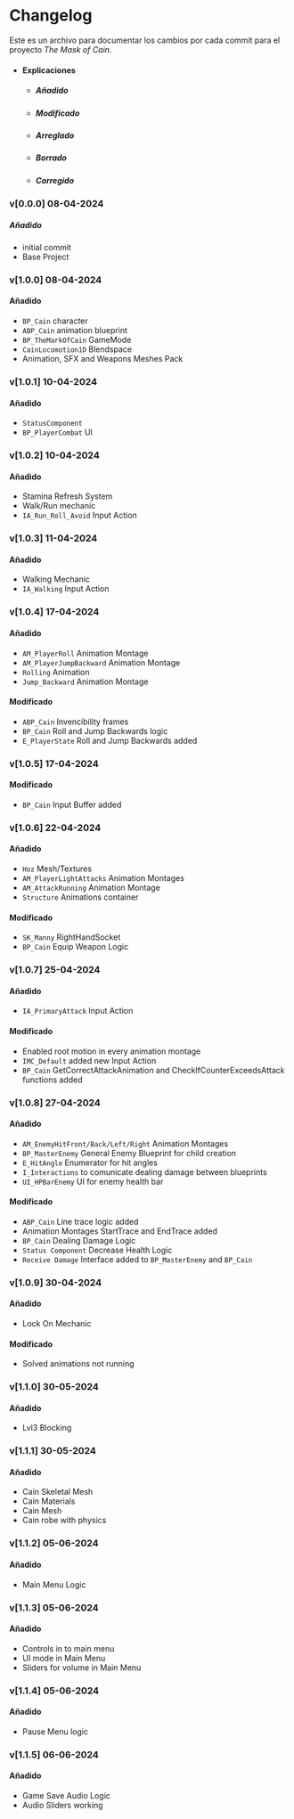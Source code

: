 # Changelog

Este es un archivo para documentar los cambios por cada commit para el proyecto *The Mask of Cain*.

- #### Explicaciones
    - ##### Añadido
    - ##### Modificado
    - ##### Arreglado
    - ##### Borrado
    - ##### Corregido

### v[0.0.0] 08-04-2024
##### Añadido
- initial commit
- Base Project

### v[1.0.0] 08-04-2024
#### Añadido
- `BP_Cain` character
- `ABP_Cain` animation blueprint
- `BP_TheMarkOfCain` GameMode
- `CainLocomotion1D` Blendspace
- Animation, SFX and Weapons Meshes Pack 

### v[1.0.1] 10-04-2024
#### Añadido
- `StatusComponent`
- `BP_PlayerCombat` UI

### v[1.0.2] 10-04-2024
#### Añadido
- Stamina Refresh System 
- Walk/Run mechanic 
- `IA_Run_Roll_Avoid` Input Action

### v[1.0.3] 11-04-2024
#### Añadido
- Walking Mechanic
- `IA_Walking` Input Action

### v[1.0.4] 17-04-2024
#### Añadido
- `AM_PlayerRoll` Animation Montage
- `AM_PlayerJumpBackward` Animation Montage
- `Rolling` Animation 
- `Jump_Backward` Animation Montage
#### Modificado
- `ABP_Cain` Invencibility frames
- `BP_Cain` Roll and Jump Backwards logic 
- `E_PlayerState` Roll and Jump Backwards added


### v[1.0.5] 17-04-2024
#### Modificado
- `BP_Cain` Input Buffer added

### v[1.0.6] 22-04-2024
#### Añadido
- `Hoz` Mesh/Textures  
- `AM_PlayerLightAttacks` Animation Montages
- `AM_AttackRunning` Animation Montage
- `Structure` Animations container
#### Modificado
- `SK_Manny` RightHandSocket
- `BP_Cain` Equip Weapon Logic

### v[1.0.7] 25-04-2024
#### Añadido 
- `IA_PrimaryAttack` Input Action
#### Modificado
- Enabled root motion in every animation montage
- `IMC_Default` added new Input Action
- `BP_Cain` GetCorrectAttackAnimation and CheckIfCounterExceedsAttack functions added

### v[1.0.8] 27-04-2024
#### Añadido
- `AM_EnemyHitFront/Back/Left/Right` Animation Montages
- `BP_MasterEnemy` General Enemy Blueprint for child creation
- `E_HitAngle` Enumerator for hit angles
- `I_Interactions` to comunicate dealing damage between blueprints
- `UI_HPBarEnemy` UI for enemy health bar
#### Modificado
- `ABP_Cain` Line trace logic added
- Animation Montages StartTrace and EndTrace added
- `BP_Cain` Dealing Damage Logic 
- `Status Component` Decrease Health Logic
- `Receive Damage` Interface added to `BP_MasterEnemy` and `BP_Cain`

### v[1.0.9] 30-04-2024
#### Añadido 
- Lock On Mechanic
#### Modificado
- Solved animations not running 

### v[1.1.0] 30-05-2024
#### Añadido 
- Lvl3 Blocking 


### v[1.1.1] 30-05-2024
#### Añadido 
- Cain Skeletal Mesh
- Cain Materials
- Cain Mesh
- Cain robe with physics

### v[1.1.2] 05-06-2024
#### Añadido
- Main Menu Logic

### v[1.1.3] 05-06-2024
#### Añadido
- Controls in to main menu
- UI mode in Main Menu
- Sliders for volume in Main Menu

### v[1.1.4] 05-06-2024
#### Añadido
- Pause Menu logic

### v[1.1.5] 06-06-2024
#### Añadido
- Game Save Audio Logic
- Audio Sliders working

